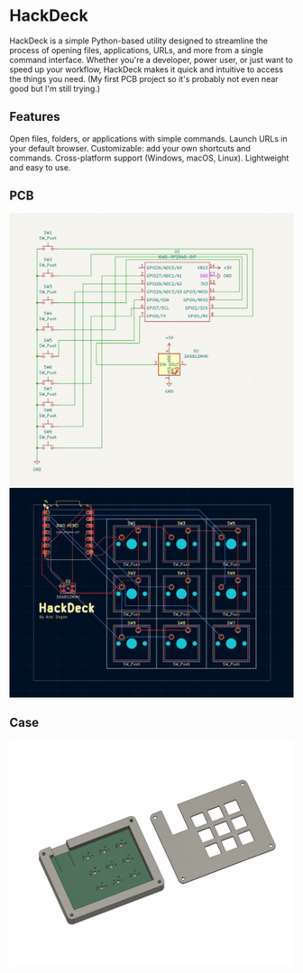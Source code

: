 # HackDeck
HackDeck is a simple Python-based utility designed to streamline the process of opening files, applications, URLs, and more from a single command interface. Whether you're a developer, power user, or just want to speed up your workflow, HackDeck makes it quick and intuitive to access the things you need. (My first PCB project so it's probably not even near good but I'm still trying.)

## Features
Open files, folders, or applications with simple commands.
Launch URLs in your default browser.
Customizable: add your own shortcuts and commands.
Cross-platform support (Windows, macOS, Linux).
Lightweight and easy to use.

## PCB
![Schema](images/schema.png)
![PCB](images/pcb.png)
## Case
![Case](images/case.png)
